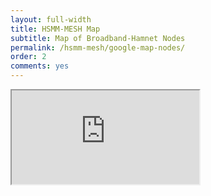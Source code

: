 ```yaml
---
layout: full-width
title: HSMM-MESH Map
subtitle: Map of Broadband-Hamnet Nodes
permalink: /hsmm-mesh/google-map-nodes/
order: 2
comments: yes
---
```


<div class="embed-responsive embed-responsive-4by3">
	<iframe src="http://www.broadband-hamnet.org/2015gglmap/gmap.cfm" class="embed-responsive-item"></iframe>
</div>